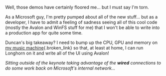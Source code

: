 Well, those demos have certainly floored me... but I must say I'm torn. 

As a Microsoft guy, I'm pretty pumped about all of the new stuff... but as a developer, I have to admit a feeling of sadness seeing all of this cool code (mostly the Avalon and WinFS stuff for me) that I won't be able to write into a production app for quite some time.

Duncan's big takeaway? I need to bump up the CPU, GPU and memory on [my music machine](http://www.duncanmackenzie.net/musicxp){.broken_link} so that, at least at home, I can run Longhorn on it and write all of the UI using Avalon!

_Sitting outside of the keynote taking advantage of the **wired** connections to do some work back on Microsoft's internal network..._